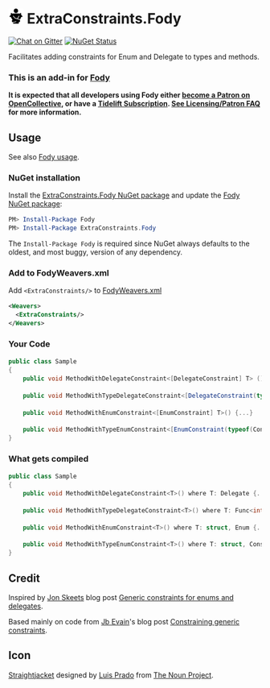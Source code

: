 # <img src="/package_icon.png" height="30px"> ExtraConstraints.Fody

[![Chat on Gitter](https://img.shields.io/gitter/room/fody/fody.svg)](https://gitter.im/Fody/Fody)
[![NuGet Status](https://img.shields.io/nuget/v/ExtraConstraints.Fody.svg)](https://www.nuget.org/packages/ExtraConstraints.Fody/)

Facilitates adding constraints for Enum and Delegate to types and methods.


### This is an add-in for [Fody](https://github.com/Fody/Home/)

**It is expected that all developers using Fody either [become a Patron on OpenCollective](https://opencollective.com/fody/), or have a [Tidelift Subscription](https://tidelift.com/subscription/pkg/nuget-fody?utm_source=nuget-fody&utm_medium=referral&utm_campaign=enterprise). [See Licensing/Patron FAQ](https://github.com/Fody/Home/blob/master/pages/licensing-patron-faq.md) for more information.**


## Usage

See also [Fody usage](https://github.com/Fody/Home/blob/master/pages/usage.md).


### NuGet installation

Install the [ExtraConstraints.Fody NuGet package](https://nuget.org/packages/ExtraConstraints.Fody/) and update the [Fody NuGet package](https://nuget.org/packages/Fody/):

```powershell
PM> Install-Package Fody
PM> Install-Package ExtraConstraints.Fody
```

The `Install-Package Fody` is required since NuGet always defaults to the oldest, and most buggy, version of any dependency.


### Add to FodyWeavers.xml

Add `<ExtraConstraints/>` to [FodyWeavers.xml](https://github.com/Fody/Home/blob/master/pages/usage.md#add-fodyweaversxml)

```xml
<Weavers>
  <ExtraConstraints/>
</Weavers>
```


### Your Code

```csharp
public class Sample
{
    public void MethodWithDelegateConstraint<[DelegateConstraint] T> () {...}

    public void MethodWithTypeDelegateConstraint<[DelegateConstraint(typeof(Func<int>))] T> () {...}

    public void MethodWithEnumConstraint<[EnumConstraint] T>() {...}

    public void MethodWithTypeEnumConstraint<[EnumConstraint(typeof(ConsoleColor))] T>() {...}
}
```


### What gets compiled

```csharp
public class Sample
{
    public void MethodWithDelegateConstraint<T>() where T: Delegate {...}

    public void MethodWithTypeDelegateConstraint<T>() where T: Func<int> {...}

    public void MethodWithEnumConstraint<T>() where T: struct, Enum {...}

    public void MethodWithTypeEnumConstraint<T>() where T: struct, ConsoleColor {...}
}
```


## Credit

Inspired by [Jon Skeets](http://msmvps.com/blogs/jon_skeet) blog post [Generic constraints for enums and delegates](http://msmvps.com/blogs/jon_skeet/archive/2009/09/10/generic-constraints-for-enums-and-delegates.aspx).

Based mainly on code from [Jb Evain](http://evain.net/bio/)'s blog post [Constraining generic constraints](http://evain.net/blog/articles/2012/01/13/constraining-generic-constraints).


## Icon

[Straightjacket](https://thenounproject.com/noun/straightjacket/#icon-No7600) designed by [Luis Prado](https://thenounproject.com/Luis) from [The Noun Project](https://thenounproject.com).